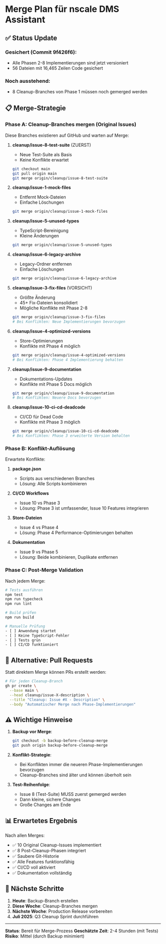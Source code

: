 # Merge Plan für nscale DMS Assistant

## ✅ Status Update

### Gesichert (Commit 9f426f6):
- Alle Phasen 2-8 Implementierungen sind jetzt versioniert
- 56 Dateien mit 16,465 Zeilen Code gesichert

### Noch ausstehend:
- 8 Cleanup-Branches von Phase 1 müssen noch gemerged werden

## 📋 Merge-Strategie

### Phase A: Cleanup-Branches mergen (Original Issues)

Diese Branches existieren auf GitHub und warten auf Merge:

1. **cleanup/issue-8-test-suite** (ZUERST)
   - Neue Test-Suite als Basis
   - Keine Konflikte erwartet
   ```bash
   git checkout main
   git pull origin main
   git merge origin/cleanup/issue-8-test-suite
   ```

2. **cleanup/issue-1-mock-files**
   - Entfernt Mock-Dateien
   - Einfache Löschungen
   ```bash
   git merge origin/cleanup/issue-1-mock-files
   ```

3. **cleanup/issue-5-unused-types**
   - TypeScript-Bereinigung
   - Kleine Änderungen
   ```bash
   git merge origin/cleanup/issue-5-unused-types
   ```

4. **cleanup/issue-6-legacy-archive**
   - Legacy-Ordner entfernen
   - Einfache Löschungen
   ```bash
   git merge origin/cleanup/issue-6-legacy-archive
   ```

5. **cleanup/issue-3-fix-files** (VORSICHT)
   - Größte Änderung
   - 45+ Fix-Dateien konsolidiert
   - Mögliche Konflikte mit Phase 2-8
   ```bash
   git merge origin/cleanup/issue-3-fix-files
   # Bei Konflikten: Neue Implementierungen bevorzugen
   ```

6. **cleanup/issue-4-optimized-versions**
   - Store-Optimierungen
   - Konflikte mit Phase 4 möglich
   ```bash
   git merge origin/cleanup/issue-4-optimized-versions
   # Bei Konflikten: Phase 4 Implementierung behalten
   ```

7. **cleanup/issue-9-documentation**
   - Dokumentations-Updates
   - Konflikte mit Phase 5 Docs möglich
   ```bash
   git merge origin/cleanup/issue-9-documentation
   # Bei Konflikten: Neuere Docs bevorzugen
   ```

8. **cleanup/issue-10-ci-cd-deadcode**
   - CI/CD für Dead Code
   - Konflikte mit Phase 3 möglich
   ```bash
   git merge origin/cleanup/issue-10-ci-cd-deadcode
   # Bei Konflikten: Phase 3 erweiterte Version behalten
   ```

### Phase B: Konflikt-Auflösung

Erwartete Konflikte:

1. **package.json**
   - Scripts aus verschiedenen Branches
   - Lösung: Alle Scripts kombinieren

2. **CI/CD Workflows**
   - Issue 10 vs Phase 3
   - Lösung: Phase 3 ist umfassender, Issue 10 Features integrieren

3. **Store-Dateien**
   - Issue 4 vs Phase 4
   - Lösung: Phase 4 Performance-Optimierungen behalten

4. **Dokumentation**
   - Issue 9 vs Phase 5
   - Lösung: Beide kombinieren, Duplikate entfernen

### Phase C: Post-Merge Validation

Nach jedem Merge:
```bash
# Tests ausführen
npm test
npm run typecheck
npm run lint

# Build prüfen
npm run build

# Manuelle Prüfung
- [ ] Anwendung startet
- [ ] Keine TypeScript-Fehler
- [ ] Tests grün
- [ ] CI/CD funktioniert
```

## 🔄 Alternative: Pull Requests

Statt direktem Merge können PRs erstellt werden:

```bash
# Für jeden Cleanup-Branch
gh pr create \
  --base main \
  --head cleanup/issue-X-description \
  --title "Cleanup: Issue #X - Description" \
  --body "Automatischer Merge nach Phase-Implementierungen"
```

## ⚠️ Wichtige Hinweise

1. **Backup vor Merge**:
   ```bash
   git checkout -b backup-before-cleanup-merge
   git push origin backup-before-cleanup-merge
   ```

2. **Konflikt-Strategie**:
   - Bei Konflikten immer die neueren Phase-Implementierungen bevorzugen
   - Cleanup-Branches sind älter und können überholt sein

3. **Test-Reihenfolge**:
   - Issue 8 (Test-Suite) MUSS zuerst gemerged werden
   - Dann kleine, sichere Changes
   - Große Changes am Ende

## 📊 Erwartetes Ergebnis

Nach allen Merges:
- ✅ 10 Original Cleanup-Issues implementiert
- ✅ 8 Post-Cleanup-Phasen integriert
- ✅ Saubere Git-Historie
- ✅ Alle Features funktionsfähig
- ✅ CI/CD voll aktiviert
- ✅ Dokumentation vollständig

## 🚀 Nächste Schritte

1. **Heute**: Backup-Branch erstellen
2. **Diese Woche**: Cleanup-Branches mergen
3. **Nächste Woche**: Production Release vorbereiten
4. **Juli 2025**: Q3 Cleanup Sprint durchführen

---

**Status**: Bereit für Merge-Prozess
**Geschätzte Zeit**: 2-4 Stunden (mit Tests)
**Risiko**: Mittel (durch Backup minimiert)